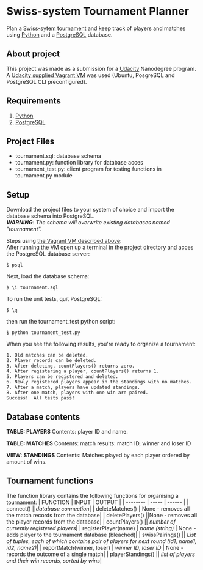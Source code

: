 # Swiss-system Tournament Planner

Plan a [Swiss-sytem tournament](https://en.wikipedia.org/wiki/Swiss-system_tournament) and keep track of players and matches using [Python](https://www.python.org/) and a [PostgreSQL](https://www.postgresql.org/) database.

## About project
This project was made as a submission for a [Udacity](http://www.udacity.com) Nanodegree program.  
A [Udacity supplied Vagrant VM](https://github.com/udacity/fullstack-nanodegree-vm) was used (Ubuntu, PosgreSQL and PostgreSQL CLI preconfigured).

## Requirements
1. [Python](https://www.python.org/)
2. [PostgreSQL](https://www.postgresql.org/)

## Project Files
* tournament.sql: database schema
* tournament.py: function library for database acces
* tournament_test.py: client program for testing functions in tournament.py module

## Setup
Download the project files to your system of choice and import the database schema into PostgreSQL.  
_**WARNING**: The schema will overwrite existing databases named "tournament"._

Steps using [the Vagrant VM described above](https://github.com/udacity/fullstack-nanodegree-vm):  
After running the VM open up a terminal in the project directory and acces the PostgreSQL database server:
```
$ psql
```
Next, load the database schema:
```
$ \i tournament.sql
```

To run the unit tests, quit PostgreSQL:
```
$ \q
```
then run the tournament_test python script:
```
$ python tournament_test.py
```

When you see the following results, you're ready to organize a tournament:

```
1. Old matches can be deleted.
2. Player records can be deleted.
3. After deleting, countPlayers() returns zero.
4. After registering a player, countPlayers() returns 1.
5. Players can be registered and deleted.
6. Newly registered players appear in the standings with no matches.
7. After a match, players have updated standings.
8. After one match, players with one win are paired.
Success!  All tests pass!
```


## Database contents

**TABLE: PLAYERS**
Contents: player ID and name.

**TABLE: MATCHES**
Contents: match results: match ID, winner and loser ID

**VIEW: STANDINGS**
Contents: Matches played by each player ordered by amount of wins.

## Tournament functions

The function library contains the following functions for organising a tournament:
| FUNCTION | INPUT | OUTPUT | 
| -------- | ----- | ------ |
| connect() ||_database connection_|
| deleteMatches() ||None - removes all the match records from the database|
| deletePlayers() ||None - removes all the player records from the database|
| countPlayers() || _number of currently registered players_|
| registerPlayer(name) | _name (string)_ | None - adds player to the tournament database (bleached)|
| swissPairings() || _List of tuples, each of which contains pair of players for next round (id1, name1, id2, name2)_|
| reportMatch(winner, loser) | _winner ID_, _loser ID_ | None - records the outcome of a single match|
| playerStandings() || _list of players and their win records, sorted by wins_|

